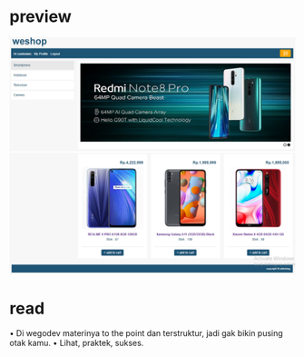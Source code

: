 # preview
![ScreenShot](https://raw.githubusercontent.com/afdolsing/weshop/master/screenshot/1.PNG)
![ScreenShot](https://raw.githubusercontent.com/afdolsing/weshop/master/screenshot/2.PNG)

# read
• Di wegodev materinya to the point dan terstruktur, jadi gak bikin pusing otak kamu.
• Lihat, praktek, sukses.


